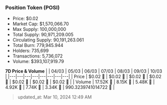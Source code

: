 
  ### Position Token (POSI)
  - Price: $0.02
  - Market Cap: $1,570,066.70
  - Max Supply: 100,000,000
  - Total Supply: 90,971,209.005
  - Circulating Supply: 90,191,263.061
  - Total Burn: 779,945.944
  - Holders: 735,699
  - Transactions: 5,736,072
  - Volume: $393,107,919.79

  **7D Price & Volume**
  | | 04&#x2F;03 | 05&#x2F;03 | 06&#x2F;03 | 07&#x2F;03 | 08&#x2F;03 | 09&#x2F;03 | 10&#x2F;03 |
  |---|---|---|---|---|---|---|---|
  | Price | $0.02 🚀 | $0.02 🔻 | $0.02 🚀 | $0.02 🚀 | $0.02 🚀 | $0.02 🚀 | $0.02 🚀 |
  | Volume | 17.52K 🚀 | 8.15K 🔻 | 5.48K 🔻 | 4.92K 🔻 | 7.74K 🚀 | 3.34K 🔻 | 990.3239741014722 🔻 |

  > updated_at: Mar 10, 2024 12:49 AM

